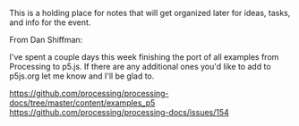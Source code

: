 This is a holding place for notes that will get organized later for ideas, tasks, and info for the event.


From Dan Shiffman:

I've spent a couple days this week finishing the port of all examples from Processing to p5.js. If there are any additional ones you'd like to add to p5js.org let me know and I'll be glad to.

https://github.com/processing/processing-docs/tree/master/content/examples_p5
https://github.com/processing/processing-docs/issues/154